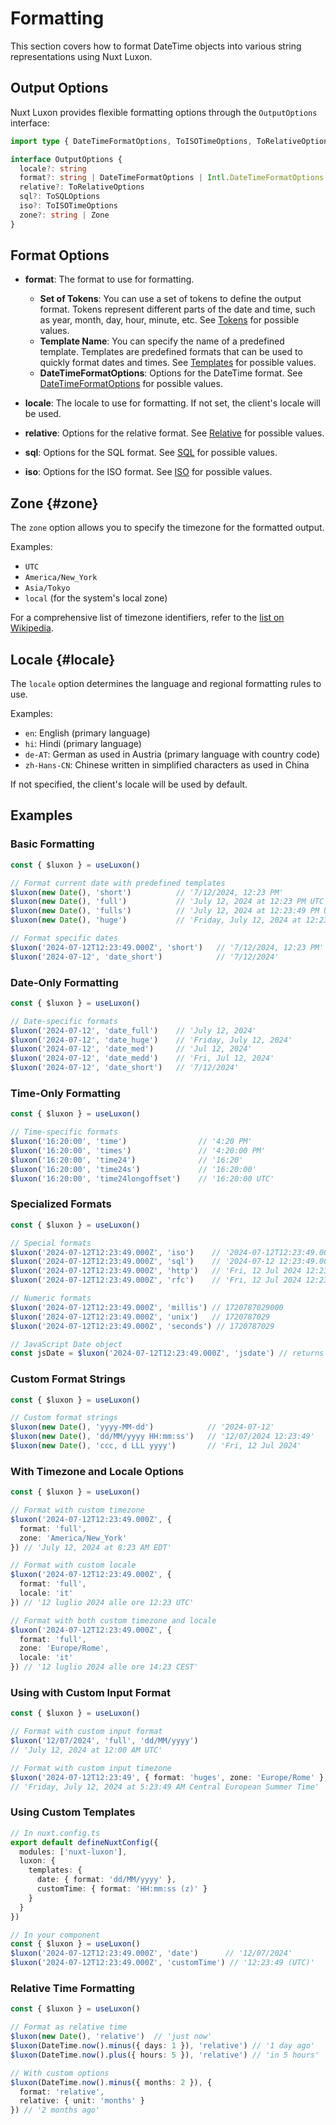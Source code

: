 # Formatting

This section covers how to format DateTime objects into various string representations using Nuxt Luxon.

## Output Options

Nuxt Luxon provides flexible formatting options through the `OutputOptions` interface:

```ts
import type { DateTimeFormatOptions, ToISOTimeOptions, ToRelativeOptions, ToSQLOptions, Zone } from 'luxon'

interface OutputOptions {
  locale?: string
  format?: string | DateTimeFormatOptions | Intl.DateTimeFormatOptions
  relative?: ToRelativeOptions
  sql?: ToSQLOptions
  iso?: ToISOTimeOptions
  zone?: string | Zone
}
```

## Format Options

- **format**: The format to use for formatting.
  - **Set of Tokens**: You can use a set of tokens to define the output format. Tokens represent different parts of the date and time, such as year, month, day, hour, minute, etc. See [Tokens](/api/tokens) for possible values.
  - **Template Name**: You can specify the name of a predefined template. Templates are predefined formats that can be used to quickly format dates and times. See [Templates](/guide/configuration#templates) for possible values.
  - **DateTimeFormatOptions**: Options for the DateTime format. See [DateTimeFormatOptions](https://developer.mozilla.org/en-US/docs/Web/JavaScript/Reference/Global_Objects/Intl/DateTimeFormat) for possible values.

- **locale**: The locale to use for formatting. If not set, the client's locale will be used.
- **relative**: Options for the relative format. See [Relative](https://moment.github.io/luxon/api-docs/index.html#datetimetorelative) for possible values.
- **sql**: Options for the SQL format. See [SQL](https://moment.github.io/luxon/api-docs/index.html#datetimetosql) for possible values.
- **iso**: Options for the ISO format. See [ISO](https://moment.github.io/luxon/api-docs/index.html#datetimetoiso) for possible values.

## Zone {#zone}

The `zone` option allows you to specify the timezone for the formatted output.

Examples:
- `UTC`
- `America/New_York`
- `Asia/Tokyo`
- `local` (for the system's local zone)

For a comprehensive list of timezone identifiers, refer to the [list on Wikipedia](https://en.wikipedia.org/wiki/List_of_tz_database_time_zones).

## Locale {#locale}

The `locale` option determines the language and regional formatting rules to use.

Examples:
- `en`: English (primary language)
- `hi`: Hindi (primary language)
- `de-AT`: German as used in Austria (primary language with country code)
- `zh-Hans-CN`: Chinese written in simplified characters as used in China

If not specified, the client's locale will be used by default.

## Examples

### Basic Formatting

```ts
const { $luxon } = useLuxon()

// Format current date with predefined templates
$luxon(new Date(), 'short')          // '7/12/2024, 12:23 PM'
$luxon(new Date(), 'full')           // 'July 12, 2024 at 12:23 PM UTC'
$luxon(new Date(), 'fulls')          // 'July 12, 2024 at 12:23:49 PM UTC'
$luxon(new Date(), 'huge')           // 'Friday, July 12, 2024 at 12:23 PM UTC'

// Format specific dates
$luxon('2024-07-12T12:23:49.000Z', 'short')   // '7/12/2024, 12:23 PM'
$luxon('2024-07-12', 'date_short')            // '7/12/2024'
```

### Date-Only Formatting

```ts
const { $luxon } = useLuxon()

// Date-specific formats
$luxon('2024-07-12', 'date_full')    // 'July 12, 2024'
$luxon('2024-07-12', 'date_huge')    // 'Friday, July 12, 2024'
$luxon('2024-07-12', 'date_med')     // 'Jul 12, 2024'
$luxon('2024-07-12', 'date_medd')    // 'Fri, Jul 12, 2024'
$luxon('2024-07-12', 'date_short')   // '7/12/2024'
```

### Time-Only Formatting

```ts
const { $luxon } = useLuxon()

// Time-specific formats
$luxon('16:20:00', 'time')                // '4:20 PM'
$luxon('16:20:00', 'times')               // '4:20:00 PM'
$luxon('16:20:00', 'time24')              // '16:20'
$luxon('16:20:00', 'time24s')             // '16:20:00'
$luxon('16:20:00', 'time24longoffset')    // '16:20:00 UTC'
```

### Specialized Formats

```ts
const { $luxon } = useLuxon()

// Special formats
$luxon('2024-07-12T12:23:49.000Z', 'iso')    // '2024-07-12T12:23:49.000Z'
$luxon('2024-07-12T12:23:49.000Z', 'sql')    // '2024-07-12 12:23:49.000 Z'
$luxon('2024-07-12T12:23:49.000Z', 'http')   // 'Fri, 12 Jul 2024 12:23:49 GMT'
$luxon('2024-07-12T12:23:49.000Z', 'rfc')    // 'Fri, 12 Jul 2024 12:23:49 +0000'

// Numeric formats
$luxon('2024-07-12T12:23:49.000Z', 'millis') // 1720787029000
$luxon('2024-07-12T12:23:49.000Z', 'unix')   // 1720787029
$luxon('2024-07-12T12:23:49.000Z', 'seconds') // 1720787029

// JavaScript Date object
const jsDate = $luxon('2024-07-12T12:23:49.000Z', 'jsdate') // returns Date object
```

### Custom Format Strings

```ts
const { $luxon } = useLuxon()

// Custom format strings
$luxon(new Date(), 'yyyy-MM-dd')            // '2024-07-12'
$luxon(new Date(), 'dd/MM/yyyy HH:mm:ss')   // '12/07/2024 12:23:49'
$luxon(new Date(), 'ccc, d LLL yyyy')       // 'Fri, 12 Jul 2024'
```

### With Timezone and Locale Options

```ts
const { $luxon } = useLuxon()

// Format with custom timezone
$luxon('2024-07-12T12:23:49.000Z', { 
  format: 'full', 
  zone: 'America/New_York'
}) // 'July 12, 2024 at 8:23 AM EDT'

// Format with custom locale
$luxon('2024-07-12T12:23:49.000Z', { 
  format: 'full', 
  locale: 'it'
}) // '12 luglio 2024 alle ore 12:23 UTC'

// Format with both custom timezone and locale
$luxon('2024-07-12T12:23:49.000Z', { 
  format: 'full', 
  zone: 'Europe/Rome',
  locale: 'it'
}) // '12 luglio 2024 alle ore 14:23 CEST'
```

### Using with Custom Input Format

```ts
const { $luxon } = useLuxon()

// Format with custom input format
$luxon('12/07/2024', 'full', 'dd/MM/yyyy') 
// 'July 12, 2024 at 12:00 AM UTC'

// Format with custom input timezone
$luxon('2024-07-12T12:23:49', { format: 'huges', zone: 'Europe/Rome' }, { zone: 'Asia/Tokyo' })
// 'Friday, July 12, 2024 at 5:23:49 AM Central European Summer Time'
```

### Using Custom Templates

```ts
// In nuxt.config.ts
export default defineNuxtConfig({
  modules: ['nuxt-luxon'],
  luxon: {
    templates: {
      date: { format: 'dd/MM/yyyy' },
      customTime: { format: 'HH:mm:ss (z)' }
    }
  }
})

// In your component
const { $luxon } = useLuxon()
$luxon('2024-07-12T12:23:49.000Z', 'date')      // '12/07/2024'
$luxon('2024-07-12T12:23:49.000Z', 'customTime') // '12:23:49 (UTC)'
```

### Relative Time Formatting

```ts
const { $luxon } = useLuxon()

// Format as relative time
$luxon(new Date(), 'relative')  // 'just now'
$luxon(DateTime.now().minus({ days: 1 }), 'relative') // '1 day ago'
$luxon(DateTime.now().plus({ hours: 5 }), 'relative') // 'in 5 hours'

// With custom options
$luxon(DateTime.now().minus({ months: 2 }), {
  format: 'relative',
  relative: { unit: 'months' }
}) // '2 months ago'
```

